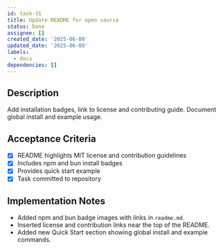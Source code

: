 ```yaml
---
id: task-31
title: Update README for open source
status: Done
assignee: []
created_date: '2025-06-09'
updated_date: '2025-06-09'
labels:
  - docs
dependencies: []
---
```


## Description

Add installation badges, link to license and contributing guide. Document global install and example usage.

## Acceptance Criteria
- [x] README highlights MIT license and contribution guidelines
- [x] Includes npm and bun install badges
- [x] Provides quick start example
- [x] Task committed to repository

## Implementation Notes
- Added npm and bun badge images with links in `readme.md`.
- Inserted license and contribution links near the top of the README.
- Added new Quick Start section showing global install and example commands.
